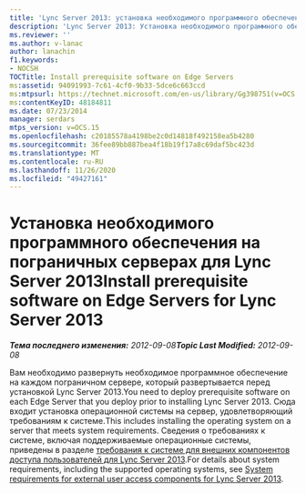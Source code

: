 ```yaml
---
title: 'Lync Server 2013: установка необходимого программного обеспечения на пограничных серверах'
description: 'Lync Server 2013: Установка необходимого программного обеспечения на пограничные серверы.'
ms.reviewer: ''
ms.author: v-lanac
author: lanachin
f1.keywords:
- NOCSH
TOCTitle: Install prerequisite software on Edge Servers
ms:assetid: 94091993-7c61-4cf0-9b33-5dce6c663ccd
ms:mtpsurl: https://technet.microsoft.com/en-us/library/Gg398751(v=OCS.15)
ms:contentKeyID: 48184811
ms.date: 07/23/2014
manager: serdars
mtps_version: v=OCS.15
ms.openlocfilehash: c20185578a4198be2c0d14818f492158ea5b4280
ms.sourcegitcommit: 36fee89bb887bea4f18b19f17a8c69daf5bc423d
ms.translationtype: MT
ms.contentlocale: ru-RU
ms.lasthandoff: 11/26/2020
ms.locfileid: "49427161"
---
```

# <a name="install-prerequisite-software-on-edge-servers-for-lync-server-2013"></a><span data-ttu-id="761fb-103">Установка необходимого программного обеспечения на пограничных серверах для Lync Server 2013</span><span class="sxs-lookup"><span data-stu-id="761fb-103">Install prerequisite software on Edge Servers for Lync Server 2013</span></span>

<div data-xmlns="http://www.w3.org/1999/xhtml">

<div class="topic" data-xmlns="http://www.w3.org/1999/xhtml" data-msxsl="urn:schemas-microsoft-com:xslt" data-cs="https://msdn.microsoft.com/">

<div data-asp="https://msdn2.microsoft.com/asp">



</div>

<div id="mainSection">

<div id="mainBody"><span data-ttu-id="761fb-104">

<span> </span></span><span class="sxs-lookup"><span data-stu-id="761fb-104">

<span> </span></span></span>

<span data-ttu-id="761fb-105">_**Тема последнего изменения:** 2012-09-08_</span><span class="sxs-lookup"><span data-stu-id="761fb-105">_**Topic Last Modified:** 2012-09-08_</span></span>

<span data-ttu-id="761fb-106">Вам необходимо развернуть необходимое программное обеспечение на каждом пограничном сервере, который развертывается перед установкой Lync Server 2013.</span><span class="sxs-lookup"><span data-stu-id="761fb-106">You need to deploy prerequisite software on each Edge Server that you deploy prior to installing Lync Server 2013.</span></span> <span data-ttu-id="761fb-107">Сюда входит установка операционной системы на сервер, удовлетворяющий требованиям к системе.</span><span class="sxs-lookup"><span data-stu-id="761fb-107">This includes installing the operating system on a server that meets system requirements.</span></span> <span data-ttu-id="761fb-108">Сведения о требованиях к системе, включая поддерживаемые операционные системы, приведены в разделе [требования к системе для внешних компонентов доступа пользователей для Lync Server 2013](lync-server-2013-system-requirements-for-external-user-access-components.md).</span><span class="sxs-lookup"><span data-stu-id="761fb-108">For details about system requirements, including the supported operating systems, see [System requirements for external user access components for Lync Server 2013](lync-server-2013-system-requirements-for-external-user-access-components.md).</span></span>

<span data-ttu-id="761fb-109"></div>

<span> </span>

</div>

</div>

</span><span class="sxs-lookup"><span data-stu-id="761fb-109"></div>

<span> </span>

</div>

</div>

</span></span></div>

